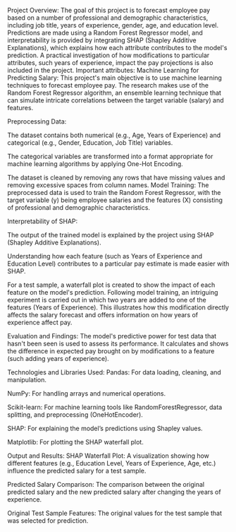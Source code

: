 Project Overview: The goal of this project is to forecast employee pay based on a number of professional and demographic characteristics, including job title, years of experience, gender, age, and education level. Predictions are made using a Random Forest Regressor model, and interpretability is provided by integrating SHAP (Shapley Additive Explanations), which explains how each attribute contributes to the model's prediction. A practical investigation of how modifications to particular attributes, such years of experience, impact the pay projections is also included in the project.
Important attributes:
Machine Learning for Predicting Salary: This project's main objective is to use machine learning techniques to forecast employee pay. The research makes use of the Random Forest Regressor algorithm, an ensemble learning technique that can simulate intricate correlations between the target variable (salary) and features.

Preprocessing Data:

The dataset contains both numerical (e.g., Age, Years of Experience) and categorical (e.g., Gender, Education, Job Title) variables.

The categorical variables are transformed into a format appropriate for machine learning algorithms by applying One-Hot Encoding.

The dataset is cleaned by removing any rows that have missing values and removing excessive spaces from column names.
Model Training: The preprocessed data is used to train the Random Forest Regressor, with the target variable (y) being employee salaries and the features (X) consisting of professional and demographic characteristics.

Interpretability of SHAP:

The output of the trained model is explained by the project using SHAP (Shapley Additive Explanations).

Understanding how each feature (such as Years of Experience and Education Level) contributes to a particular pay estimate is made easier with SHAP.

For a test sample, a waterfall plot is created to show the impact of each feature on the model's prediction.
Following model training, an intriguing experiment is carried out in which two years are added to one of the features (Years of Experience). This illustrates how this modification directly affects the salary forecast and offers information on how years of experience affect pay.

Evaluation and Findings: The model's predictive power for test data that hasn't been seen is used to assess its performance. It calculates and shows the difference in expected pay brought on by modifications to a feature (such adding years of experience).

Technologies and Libraries Used:
Pandas: For data loading, cleaning, and manipulation.

NumPy: For handling arrays and numerical operations.

Scikit-learn: For machine learning tools like RandomForestRegressor, data splitting, and preprocessing (OneHotEncoder).

SHAP: For explaining the model’s predictions using Shapley values.

Matplotlib: For plotting the SHAP waterfall plot.

Output and Results:
SHAP Waterfall Plot: A visualization showing how different features (e.g., Education Level, Years of Experience, Age, etc.) influence the predicted salary for a test sample.

Predicted Salary Comparison: The comparison between the original predicted salary and the new predicted salary after changing the years of experience.

Original Test Sample Features: The original values for the test sample that was selected for prediction.
